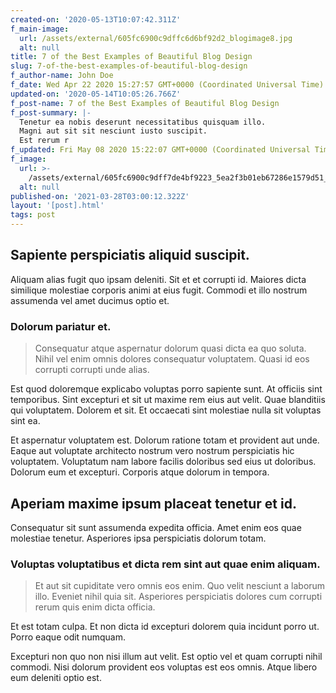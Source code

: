 ```yaml
---
created-on: '2020-05-13T10:07:42.311Z'
f_main-image:
  url: /assets/external/605fc6900c9dffc6d6bf92d2_blogimage8.jpg
  alt: null
title: 7 of the Best Examples of Beautiful Blog Design
slug: 7-of-the-best-examples-of-beautiful-blog-design
f_author-name: John Doe
f_date: Wed Apr 22 2020 15:27:57 GMT+0000 (Coordinated Universal Time)
updated-on: '2020-05-14T10:05:26.766Z'
f_post-name: 7 of the Best Examples of Beautiful Blog Design
f_post-summary: |-
  Tenetur ea nobis deserunt necessitatibus quisquam illo.
  Magni aut sit sit nesciunt iusto suscipit.
  Est rerum r
f_updated: Fri May 08 2020 15:22:07 GMT+0000 (Coordinated Universal Time)
f_image:
  url: >-
    /assets/external/605fc6900c9dff7de4bf9223_5ea2f3b01eb67286e1579d51_blogimage2.jpeg
  alt: null
published-on: '2021-03-28T03:00:12.322Z'
layout: '[post].html'
tags: post
---
```


Sapiente perspiciatis aliquid suscipit.
---------------------------------------

Aliquam alias fugit quo ipsam deleniti. Sit et et corrupti id. Maiores dicta similique molestiae corporis animi at eius fugit. Commodi et illo nostrum assumenda vel amet ducimus optio et.

### Dolorum pariatur et.

> Consequatur atque aspernatur dolorum quasi dicta ea quo soluta. Nihil vel enim omnis dolores consequatur voluptatem. Quasi id eos corrupti corrupti unde alias.

Est quod doloremque explicabo voluptas porro sapiente sunt. At officiis sint temporibus. Sint excepturi et sit ut maxime rem eius aut velit. Quae blanditiis qui voluptatem. Dolorem et sit. Et occaecati sint molestiae nulla sit voluptas sint ea.

Et aspernatur voluptatem est. Dolorum ratione totam et provident aut unde. Eaque aut voluptate architecto nostrum vero nostrum perspiciatis hic voluptatem. Voluptatum nam labore facilis doloribus sed eius ut doloribus. Dolorum eum et excepturi. Corporis atque dolorum in tempora.

Aperiam maxime ipsum placeat tenetur et id.
-------------------------------------------

Consequatur sit sunt assumenda expedita officia. Amet enim eos quae molestiae tenetur. Asperiores ipsa perspiciatis dolorum totam.

### Voluptas voluptatibus et dicta rem sint aut quae enim aliquam.

> Et aut sit cupiditate vero omnis eos enim. Quo velit nesciunt a laborum illo. Eveniet nihil quia sit. Asperiores perspiciatis dolores cum corrupti rerum quis enim dicta officia.

Et est totam culpa. Et non dicta id excepturi dolorem quia incidunt porro ut. Porro eaque odit numquam.

Excepturi non quo non nisi illum aut velit. Est optio vel et quam corrupti nihil commodi. Nisi dolorum provident eos voluptas est eos omnis. Atque libero eum deleniti optio est.
